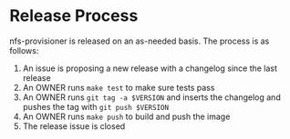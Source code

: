 # Release Process

nfs-provisioner is released on an as-needed basis. The process is as follows:

1. An issue is proposing a new release with a changelog since the last release
1. An OWNER runs `make test` to make sure tests pass
1. An OWNER runs `git tag -a $VERSION` and inserts the changelog and pushes the tag with `git push $VERSION`
1. An OWNER runs `make push` to build and push the image
1. The release issue is closed
